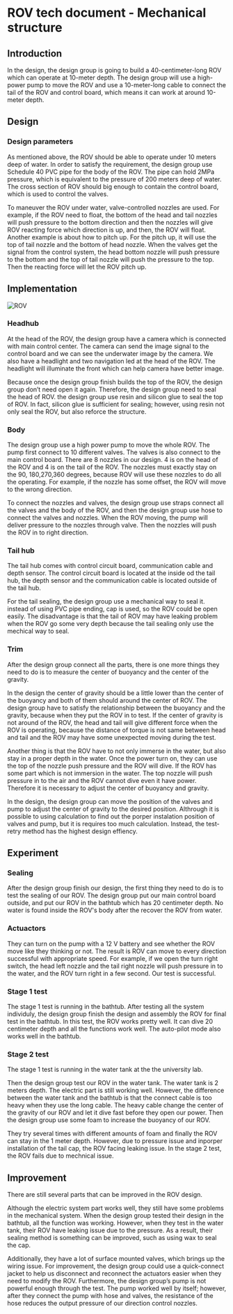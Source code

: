 # ROV tech document - Mechanical structure


## Introduction

In the design, the design group is going to build a 40-centimeter-long ROV which can operate at 10-meter depth. The design group will use a high-power pump to move the ROV and use a 10-meter-long cable to connect the tail of the ROV and control board, which means it can work at around 10-meter depth.


## Design

### Design parameters

As mentioned above, the ROV should be able to operate under 10 meters deep of water. In order to satisfy the requirement, the design group use Schedule 40 PVC pipe for the body of the ROV. The pipe can hold 2MPa pressure, which is equivalent to the pressure of 200 meters deep of water. The cross section of ROV should big enough to contain the control board, which is used to control the valves.

To maneuver the ROV under water, valve-controlled nozzles are used. For example, if the ROV need to float, the bottom of the head and tail nozzles will push pressure to the bottom direction and then the nozzles will give ROV reacting force which direction is up, and then, the ROV will float. Another example is about how to pitch up. For the pitch up, it will use the top of tail nozzle and the bottom of head nozzle. When the valves get the signal from the control system, the head bottom nozzle will push pressure to the bottom and the top of tail nozzle will push the pressure to the top. Then the reacting force will let the ROV pitch up.

## Implementation

![ROV](https://raw.githubusercontent.com/captdam/DD-40/master/ROV/rov.jpg "ROV")

### Headhub

At the head of the ROV, the design group have a camera which is connected with main control center. The camera can send the image signal to the control board and we can see the underwater image by the camera. We also have a headlight and two navigation led at the head of the ROV. The headlight will illuminate the front which can help camera have better image.

Because once the design group finish builds the top of the ROV, the design group don’t need open it again. Therefore, the design group need to seal the head of ROV. the design group use resin and silicon glue to seal the top of ROV. In fact, silicon glue is sufficient for sealing; however, using resin not only seal the ROV, but also reforce the structure.

### Body

The design group use a high power pump to move the whole ROV. The pump first connect to 10 different valves. The valves is also connect to the main control board. There are 8 nozzles in our design. 4 is on the head of the ROV and 4 is on the tail of the ROV. The nozzles must exactly stay on the 90, 180,270,360 degrees, because ROV will use these nozzles to do all the operating. For example, if the nozzle has some offset, the ROV will move to the wrong direction.

To connect the nozzles and valves, the design group use straps connect all the valves and the body of the ROV, and then the design group use hose to connect the valves and nozzles. When the ROV moving, the pump will deliver pressure to the nozzles through valve. Then the nozzles will push the ROV in to right direction.

### Tail hub

The tail hub comes with control circuit board, communication cable and depth sensor. The control circuit board is located at the inside od the tail hub, the depth sensor and the communication cable is located outside of the tail hub.

For the tail sealing, the design group use a mechanical way to seal it. instead of using PVC pipe ending, cap is used, so the ROV could be open easily. The disadvantage is that the tail of ROV may have leaking problem when the ROV go some very depth because the tail sealing only use the mechical way to seal. 
### Trim

After the design group connect all the parts, there is one more things they need to do is to measure the center of buoyancy and the center of the gravity.

In the design the center of gravity should be a little lower than the center of the buoyancy and both of them should around the center of ROV. The design group have to satisfy the relationship between the buoyancy and the gravity, because when they put the ROV in to test. If the center of gravity is not around of the ROV, the head and tail will give different force when the ROV is operating, because the distance of torque is not same between head and tail and the ROV may have some unexpected moving during the test. 

Another thing is that the ROV have to not only immerse in the water, but also stay in a proper depth in the water. Once the power turn on, they can use the top of the nozzle push pressure and the ROV will dive. If the ROV has some part which is not immersion in the water. The top nozzle will push pressure in to the air and the ROV cannot dive even it have power. Therefore it is necessary to adjust the center of buoyancy and gravity.

In the design, the design group can move the position of the valves and pump to adjust the center of gravity to the desired position. Althrough it is possible to using calculation to find out the porper instalation position of valves and pump, but it is requires too much calculation. Instead, the test-retry method has the highest design effiency.



## Experiment

### Sealing
After the design group finish our design, the first thing they need to do is to test the sealing of our ROV. The design group put our main control board outside, and put our ROV in the bathtub which has 20 centimeter depth. No water is found inside the ROV's body after the recover the ROV from water.

### Actuactors

They can turn on the pump with a 12 V battery and see whether the ROV move like they thinking or not. The result is ROV can move to every direction successful with appropriate speed. For example, if we open the turn right switch, the head left nozzle and the tail right nozzle will push pressure in to the water, and the ROV turn right in a few second. Our test is successful. 

### Stage 1 test

The stage 1 test is running in the bathtub. After testing all the system individuly, the design group finish the design and assembly the ROV for final test in the bathtub. In this test, the ROV works pretty well. It can dive 20 centimeter depth and all the functions work well. The auto-pilot mode also works well in the bathtub.

### Stage 2 test

The stage 1 test is running in the water tank at the the university lab.

Then the design group test our ROV in the water tank. The water tank is 2 meters depth. The electric part is still working well. However, the difference between the water tank and the bathtub is that the connect cable is too heavy when they use the long cable. The heavy cable change the center of the gravity of our ROV and let it dive fast before they open our power. Then the design group use some foam to increase the buoyancy of our ROV.

They try several times with different amounts of foam and finally the ROV can stay in the 1 meter depth. However, due to pressure issue and inporper installation of the tail cap, the ROV facing leaking issue. In the stage 2 test, the ROV fails due to mechnical issue.

## Improvement

There are still several parts that can be improved in the ROV design.

Although the electric system part works well, they still have some problems in the mechanical system. When the design group tested their design in the bathtub, all the function was working. However, when they test in the water tank, their ROV have leaking issue due to the pressure. As a result, their sealing method is something can be improved, such as using wax to seal the cap.

Additionally, they have a lot of surface mounted valves, which brings up the wiring issue. For improvement, the design group could use a quick-connect jacket to help us disconnect and reconnect the actuators easier when they need to modify the ROV. Furthermore, the design group’s pump is not powerful enough through the test. The pump worked well by itself; however, after they connect the pump with hose and valves, the resistance of the hose reduces the output pressure of our direction control nozzles.
